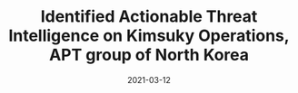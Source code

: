 ---
date: 2021-03-12
publishDate: 2021-03-12
nolink: true
#external_link: ""
image:
  caption: Fellowship
  focal_point: Smart
slides: example
summary: C2 servers and Malwares were shared with the Korea Internet & Security Agency (KISA) and the National Intelligence Service (NIS) to support official analysis.
tags:
- Personal
title: Identified Actionable Threat Intelligence on Kimsuky Operations, APT group of North Korea
links:
  - icon_pack: fas
    icon: scroll
    name: Website
    url: 'https://www.boho.or.kr/en/bbs/view.do?searchCnd=1&bbsId=B0001041&searchWrd=&menuNo=205083&pageIndex=2&categoryCode=&nttId=35936'

---